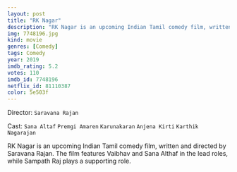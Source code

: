 ```yaml
---
layout: post
title: "RK Nagar"
description: "RK Nagar is an upcoming Indian Tamil comedy film, written and directed by Saravana Rajan. The film features Vaibhav and Sana Althaf in the lead roles, while Sampath Raj plays a supporting role..."
img: 7748196.jpg
kind: movie
genres: [Comedy]
tags: Comedy 
year: 2019
imdb_rating: 5.2
votes: 110
imdb_id: 7748196
netflix_id: 81110387
color: 5e503f
---
```

Director: `Saravana Rajan`  

Cast: `Sana Altaf` `Premgi Amaren` `Karunakaran` `Anjena Kirti` `Karthik Nagarajan` 

RK Nagar is an upcoming Indian Tamil comedy film, written and directed by Saravana Rajan. The film features Vaibhav and Sana Althaf in the lead roles, while Sampath Raj plays a supporting role.